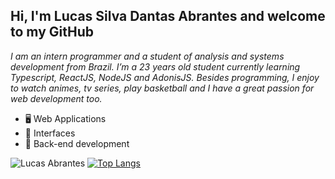 ## Hi, I'm Lucas Silva Dantas Abrantes and welcome to my GitHub
*I am an intern programmer and a student of analysis and systems development from Brazil. I’m a 23 years old student currently learning Typescript, ReactJS, NodeJS and AdonisJS. Besides programming, I enjoy to watch animes, tv series, play basketball and I have a great passion for web development too.*
</br>
- 🖥 Web Applications
- 🎨 Interfaces
- 🔌 Back-end development


![Lucas Abrantes](https://github-readme-stats.vercel.app/api?username=lucasabrantes1&show_icons=true&theme=dark)
[![Top Langs](https://github-readme-stats.vercel.app/api/top-langs/?username=lucasabrantes1&layout=compact&theme=dark)](https://github.com/anuraghazra/github-readme-stats)
